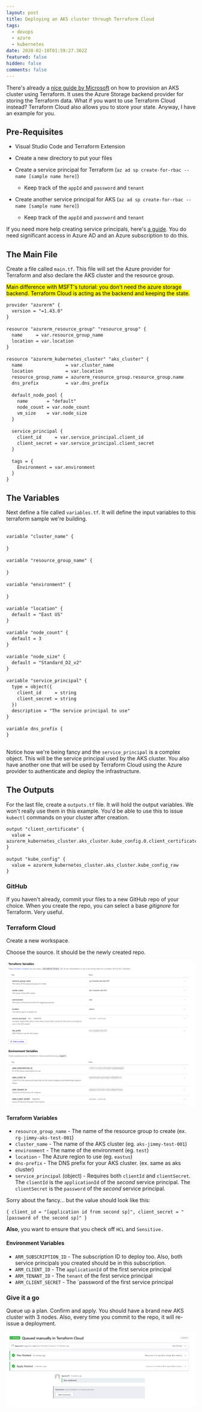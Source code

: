 ```yaml
---
layout: post
title: Deploying an AKS cluster through Terraform Cloud
tags:
  - devops
  - azure
  - kubernetes
date: 2020-02-10T01:59:27.362Z
featured: false
hidden: false
comments: false
---
```

There's already a [nice guide by Microsoft](https://docs.microsoft.com/en-us/azure/terraform/terraform-create-k8s-cluster-with-tf-and-aks) on how to provision an AKS cluster using Terraform. It uses the Azure Storage backend provider for storing the Terraform data. What if you want to use Terraform Cloud instead? Terraform Cloud also allows you to store your state. Anyway, I have an example for you.

<!--more-->

## Pre-Requisites

* Visual Studio Code and Terraform Extension
* Create a new directory to put your files
* Create a service principal for Terraform (`az ad sp create-for-rbac --name [sample name here]`)

  * Keep track of the `appId` and `password` and `tenant`
* Create another service principal for AKS (`az ad sp create-for-rbac --name [sample name here]`)

  * Keep track of the `appId` and `password` and `tenant`

If you need more help creating service principals, here's [a guide](https://docs.microsoft.com/en-us/cli/azure/create-an-azure-service-principal-azure-cli?view=azure-cli-latest). You do need significant access in Azure AD and an Azure subscription to do this.

## The Main File

Create a file called `main.tf`. This file will set the Azure provider for Terraform and also declare the AKS cluster and the resource group.

<mark>Main difference with MSFT's tutorial: you don't need the azure storage backend. Terraform Cloud is acting as the backend and keeping the state.</mark>

```hcl
provider "azurerm" {
  version = "=1.43.0"
}

resource "azurerm_resource_group" "resource_group" {
  name     = var.resource_group_name
  location = var.location
}

resource "azurerm_kubernetes_cluster" "aks_cluster" {
  name                = var.cluster_name
  location            = var.location
  resource_group_name = azurerm_resource_group.resource_group.name
  dns_prefix          = var.dns_prefix

  default_node_pool {
    name       = "default"
    node_count = var.node_count
    vm_size    = var.node_size
  }

  service_principal {
    client_id     = var.service_principal.client_id
    client_secret = var.service_principal.client_secret
  }

  tags = {
    Environment = var.environment
  }
}
```

## The Variables

Next define a file called `variables.tf`. It will define the input variables to this terraform sample we're building.

```hcl
﻿
variable "cluster_name" {

}

variable "resource_group_name" {

}

variable "environment" {

}

variable "location" {
  default = "East US"
}

variable "node_count" {
  default = 3
}

variable "node_size" {
  default = "Standard_D2_v2"
}

variable "service_principal" {
  type = object({
    client_id     = string
    client_secret = string
  })
  description = "The service principal to use"
}

variable dns_prefix {
}
﻿
```

Notice how we're being fancy and the `service_principal` is a complex object. This will be the service principal used by the AKS cluster. You also have another one that will be used by Terraform Cloud using the Azure provider to authenticate and deploy the infrastructure.

## The Outputs

For the last file, create a `outputs.tf` file. It will hold the output variables. We won't really use them in this example. You'd be able to use this to issue `kubectl` commands on your cluster after creation.

```hcl
output "client_certificate" {
  value = azurerm_kubernetes_cluster.aks_cluster.kube_config.0.client_certificate
}

output "kube_config" {
  value = azurerm_kubernetes_cluster.aks_cluster.kube_config_raw
}
```

### GitHub

If you haven't already, commit your files to a new GitHub repo of your choice. When you create the repo, you can select a base *gitignore* for Terraform. Very useful.

### Terraform Cloud

Create a new workspace.

Choose the source. It should be the newly created repo.

![](/assets/uploads/aks_terraform_cloud.png "Variable to use in Terraform Cloud")

#### Terraform Variables

* `resource_group_name` - The name of the resource group to create (ex. `rg-jimmy-aks-test-001`)
* `cluster_name` - The name of the AKS cluster (eg. `aks-jimmy-test-001`)
* `environment` - The name of the environment (eg. `test`)
* `location` - The Azure region to use (eg. `eastus`)
* `dns-prefix` - The DNS prefix for your AKS cluster. (ex. same as aks cluster)
* `service_principal` (object) - Requires both `clientId` and `clientSecret`. The `clientId` is the `applicationId` of the *second* service principal. The `clientSecret` is the `password` of the *second* service principal.

Sorry about the fancy... but the value should look like this:

```hcl
{ client_id = "[application id from second sp]", client_secret = "[password of the second sp]" }
```

**Also**, you want to ensure that you check off `HCL` and `Sensitive.`

#### Environment Variables

* `ARM_SUBSCRIPTION_ID` - The subscription ID to deploy too. Also, both service principals you created should be in this subscription.
* `ARM_CLIENT_ID` - The `applicationId` of the first service principal
* `ARM_TENANT_ID` - The `tenant` of the first service principal
* `ARM_CLIENT_SECRET` - The `password of the first service principal

### Give it a go

Queue up a plan. Confirm and apply. You should have a brand new AKS cluster with 3 nodes. Also, every time you commit to the repo, it will re-issue a deployment.

![](/assets/uploads/terraform_aks_cloud_complete.png "Terraform Cloud provisioned AKS")
